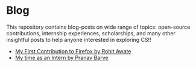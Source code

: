 # Blog
This repository contains blog-posts on wide range of topics: open-source contributions, internship experiences, scholarships, and many other insightful posts to help anyone interested in exploring CS!!

- [My First Contribution to Firefox by Rohit Awate](https://rohitawate.github.io/2019/11/06/firefox-contribution)
- [My time as an Intern by Pranav Barve](https://pranavbarve125.blogspot.com/2020/06/summerinternship.html)
